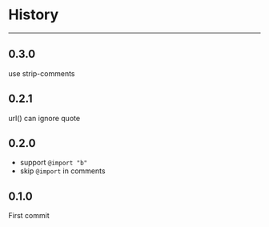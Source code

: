 # History

---

## 0.3.0

use strip-comments

## 0.2.1

url() can ignore quote

## 0.2.0

- support `@import "b"`
- skip `@import` in comments

## 0.1.0

First commit
